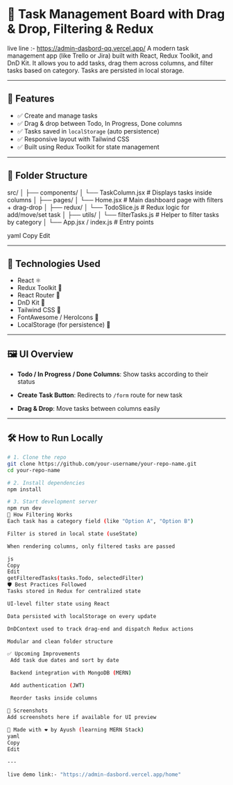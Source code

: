 # 🧠 Task Management Board with Drag & Drop, Filtering & Redux

live line :- https://admin-dasbord-qq.vercel.app/
A modern task management app (like Trello or Jira) built with React, Redux Toolkit, and DnD Kit. It allows you to add tasks, drag them across columns, and filter tasks based on category. Tasks are persisted in local storage.

---

## 🚀 Features

- ✅ Create and manage tasks
- ✅ Drag & drop between Todo, In Progress, Done columns
- ✅ Tasks saved in `localStorage` (auto persistence)
- ✅ Responsive layout with Tailwind CSS
- ✅ Built using Redux Toolkit for state management

---
  
## 📁 Folder Structure

src/
│ 
├── components/
│ └── TaskColumn.jsx # Displays tasks inside columns
│
├── pages/
│ └── Home.jsx # Main dashboard page with filters + drag-drop
│
├── redux/
│ └── TodoSlice.js # Redux logic for add/move/set task
│
├── utils/
│ └── filterTasks.js # Helper to filter tasks by category
│
└── App.jsx / index.js # Entry points

yaml
Copy
Edit

---

## 🧩 Technologies Used

- React ⚛️
- Redux Toolkit 🧰
- React Router 🧭
- DnD Kit 🧲
- Tailwind CSS 💨
- FontAwesome / HeroIcons 🎨
- LocalStorage (for persistence) 💾

---

## 🖼️ UI Overview

- **Todo / In Progress / Done Columns**: Show tasks according to their status

- **Create Task Button**: Redirects to `/form` route for new task
- **Drag & Drop**: Move tasks between columns easily

---

## 🛠️ How to Run Locally

```bash
# 1. Clone the repo
git clone https://github.com/your-username/your-repo-name.git
cd your-repo-name

# 2. Install dependencies
npm install

# 3. Start development server
npm run dev
🧠 How Filtering Works
Each task has a category field (like "Option A", "Option B")

Filter is stored in local state (useState)

When rendering columns, only filtered tasks are passed

js
Copy
Edit
getFilteredTasks(tasks.Todo, selectedFilter)
🛡️ Best Practices Followed
Tasks stored in Redux for centralized state

UI-level filter state using React

Data persisted with localStorage on every update

DnDContext used to track drag-end and dispatch Redux actions

Modular and clean folder structure

✅ Upcoming Improvements
 Add task due dates and sort by date

 Backend integration with MongoDB (MERN)

 Add authentication (JWT)

 Reorder tasks inside columns

📸 Screenshots
Add screenshots here if available for UI preview
   
🙌 Made with ❤️ by Ayush (learning MERN Stack) 
yaml
Copy
Edit

---

live demo link:- "https://admin-dasbord.vercel.app/home"







